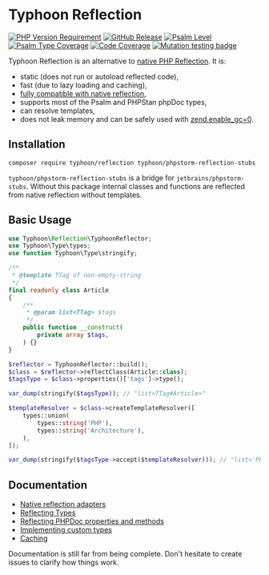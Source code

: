 # Typhoon Reflection

[![PHP Version Requirement](https://img.shields.io/packagist/dependency-v/typhoon/reflection/php)](https://packagist.org/packages/typhoon/reflection)
[![GitHub Release](https://img.shields.io/github/v/release/typhoon-php/reflection)](https://github.com/typhoon-php/reflection/releases)
[![Psalm Level](https://shepherd.dev/github/typhoon-php/reflection/level.svg)](https://shepherd.dev/github/typhoon-php/reflection)
[![Psalm Type Coverage](https://shepherd.dev/github/typhoon-php/reflection/coverage.svg)](https://shepherd.dev/github/typhoon-php/reflection)
[![Code Coverage](https://codecov.io/gh/typhoon-php/reflection/branch/0.4.x/graph/badge.svg)](https://codecov.io/gh/typhoon-php/reflection/tree/0.4.x)
[![Mutation testing badge](https://img.shields.io/endpoint?style=flat&url=https%3A%2F%2Fbadge-api.stryker-mutator.io%2Fgithub.com%2Ftyphoon-php%2Freflection%2F0.4.x)](https://dashboard.stryker-mutator.io/reports/github.com/typhoon-php/reflection/0.4.x)

Typhoon Reflection is an alternative to [native PHP Reflection](https://www.php.net/manual/en/book.reflection.php). It
is:

- static (does not run or autoload reflected code),
- fast (due to lazy loading and caching),
- [fully compatible with native reflection](reflection/native_adapters.md),
- supports most of the Psalm and PHPStan phpDoc types,
- can resolve templates,
- does not leak memory and can be safely used
  with [zend.enable_gc=0](https://www.php.net/manual/en/info.configuration.php#ini.zend.enable-gc).

## Installation

```
composer require typhoon/reflection typhoon/phpstorm-reflection-stubs
```

`typhoon/phpstorm-reflection-stubs` is a bridge for `jetbrains/phpstorm-stubs`. Without this package internal classes
and functions are reflected from native reflection without templates.

## Basic Usage

```php
use Typhoon\Reflection\TyphoonReflector;
use Typhoon\Type\types;
use function Typhoon\Type\stringify;

/**
 * @template TTag of non-empty-string
 */
final readonly class Article
{
    /**
     * @param list<TTag> $tags
     */
    public function __construct(
        private array $tags,
    ) {}
}

$reflector = TyphoonReflector::build();
$class = $reflector->reflectClass(Article::class);
$tagsType = $class->properties()['tags']->type();

var_dump(stringify($tagsType)); // "list<TTag#Article>"

$templateResolver = $class->createTemplateResolver([
    types::union(
        types::string('PHP'),
        types::string('Architecture'),
    ),
]);

var_dump(stringify($tagsType->accept($templateResolver))); // "list<'PHP'|'Architecture'>"
```

## Documentation

- [Native reflection adapters](docs/native_adapters.md)
- [Reflecting Types](docs/types.md)
- [Reflecting PHPDoc properties and methods](docs/php_doc_properties_and_methods.md)
- [Implementing custom types](docs/implementing_custom_types.md)
- [Caching](docs/caching.md)

Documentation is still far from being complete. Don't hesitate to create issues to clarify how things work.

